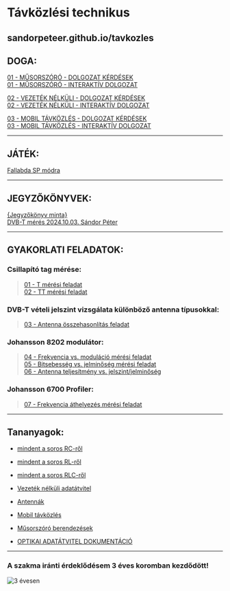 # Távközlési technikus  

sandorpeteer.github.io/tavkozles
---   

## DOGA:
[01 - MŰSORSZÓRÓ - DOLGOZAT KÉRDÉSEK](https://sandorpeteer.github.io/tavkozles/musorszoro_kerdesek)    
[01 - MŰSORSZÓRÓ - INTERAKTÍV DOLGOZAT](https://sandorpeteer.github.io/tavkozles/musorszoro)   

[02 - VEZETÉK NÉLKÜLI - DOLGOZAT KÉRDÉSEK](https://sandorpeteer.github.io/tavkozles/vezeteknelkuli_kerdesek)   
[02 - VEZETÉK NÉLKÜLI - INTERAKTÍV DOLGOZAT](https://sandorpeteer.github.io/tavkozles/vezeteknelkul)   

[03 - MOBIL TÁVKÖZLÉS - DOLGOZAT KÉRDÉSEK](https://sandorpeteer.github.io/tavkozles/mobil_kerdesek)   
[03 - MOBIL TÁVKÖZLÉS - INTERAKTÍV DOLGOZAT](https://sandorpeteer.github.io/tavkozles/mobil)   

---

## JÁTÉK: 
[Fallabda SP módra](https://sandorpeteer.github.io/tavkozles/game)  

---

## JEGYZŐKÖNYVEK:   
[{Jegyzőkönyv minta}](https://sandorpeteer.github.io/tavkozles/Johansson_8202_modulator/jegyzokonyv_minta)   
[DVB-T mérés 2024.10.03. Sándor Péter](https://sandorpeteer.github.io/tavkozles/DVB-T_meres_SP)   

---  
## GYAKORLATI FELADATOK:   

### Csillapító tag mérése:   
> [01 - T mérési feladat](https://sandorpeteer.github.io/tavkozles/RLC/T)   
> [02 - TT mérési feladat](https://sandorpeteer.github.io/tavkozles/RLC/PI)   

### DVB-T vételi jelszint vizsgálata különböző antenna típusokkal:   
> [03 - Antenna összehasonlítás feladat](https://sandorpeteer.github.io/tavkozles/antennak/feladat)   

### Johansson 8202 modulátor:   
> [04 - Frekvencia vs. moduláció mérési feladat](https://sandorpeteer.github.io/tavkozles/Johansson_8202_modulator/feladat)   
> [05 - Bitsebesség vs. jelminőség mérési feladat](https://sandorpeteer.github.io/tavkozles/Johansson_8202_modulator/feladat2)   
> [06 - Antenna teljesítmény vs. jelszint/jelminőség](https://sandorpeteer.github.io/tavkozles/Johansson_8202_modulator/feladat3)      

### Johansson 6700 Profiler:
> [07 - Frekvencia áthelyezés mérési feladat](https://sandorpeteer.github.io/tavkozles/Johansson_6700_Profiler/feladat1)   

---   

## Tananyagok:

- [mindent a soros RC-ről](https://sandorpeteer.github.io/tavkozles/soros_rc.pdf)   
- [mindent a soros RL-ről](https://sandorpeteer.github.io/tavkozles/soros_rl.pdf)   
- [mindent a soros RLC-ről](https://sandorpeteer.github.io/tavkozles/soros_rlc.pdf)
  
- [Vezeték nélküli adatátvitel](https://drive.google.com/file/d/1atCYFilDRKF3jYGR3G-ug3GWAf1A07m_/view?usp=drive_link)   
- [Antennák](https://drive.google.com/file/d/1o55MGlPLGShmrXSF5-LfJPJj-A-F6xdj/view?usp=drive_link)   
- [Mobil távközlés](https://youtu.be/Jpbaa8ErL3Q?si=Wh_PltT4ShZLV2WJ)
- [Műsorszóró berendezések](https://sandorpeteer.github.io/tavkozles/musorszoras)

  
- [OPTIKAI ADATÁTVITEL DOKUMENTÁCIÓ](https://docs.google.com/document/d/1dnqqqghsqOKc_PRbdLQtqtarTR4-t_Bkibqxh3Sk_7Y/edit?usp=sharing)  

---

### A szakma iránti érdeklődésem 3 éves koromban kezdődött! 
![3 évesen](https://sandorpeteer.github.io/tavkozles/Peti3evesen.jpg)
